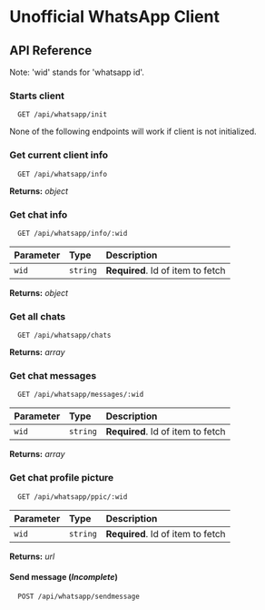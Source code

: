 
# Unofficial WhatsApp Client

## API Reference

Note: 'wid' stands for 'whatsapp id'.

### Starts client

```http
  GET /api/whatsapp/init
```
None of the following endpoints will work if
client is not initialized.

### Get current client info

```http
  GET /api/whatsapp/info
```

**Returns:** *object*

### Get chat info 

```http
  GET /api/whatsapp/info/:wid
```
| Parameter | Type     | Description                       |
| :-------- | :------- | :-------------------------------- |
| `wid`     | `string` | **Required**. Id of item to fetch |

**Returns:** *object*

### Get all chats 

```http
  GET /api/whatsapp/chats
```
**Returns:** *array*

### Get chat messages

```http
  GET /api/whatsapp/messages/:wid
```
| Parameter | Type     | Description                       |
| :-------- | :------- | :-------------------------------- |
| `wid`     | `string` | **Required**. Id of item to fetch |

**Returns:** *array*

### Get chat profile picture

```http
  GET /api/whatsapp/ppic/:wid
```
| Parameter | Type     | Description                       |
| :-------- | :------- | :-------------------------------- |
| `wid`     | `string` | **Required**. Id of item to fetch |

**Returns:** *url*

#### Send message (*Incomplete*)
```http
  POST /api/whatsapp/sendmessage
```